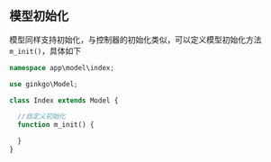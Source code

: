 ## 模型初始化

模型同样支持初始化，与控制器的初始化类似，可以定义模型初始化方法 `m_init()`，具体如下

``` php
namespace app\model\index;

use ginkgo\Model;

class Index extends Model {

  //自定义初始化
  function m_init() {

  }
}
```
